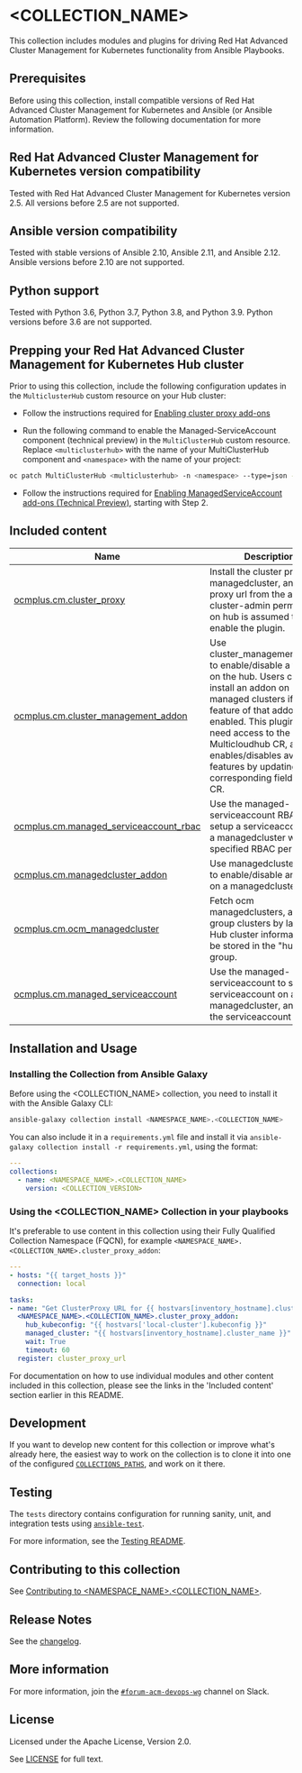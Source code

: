 <!-- Taking from community.general and community.kubernetes -->
# <COLLECTION_NAME>

This collection includes modules and plugins for driving Red Hat Advanced Cluster Management for Kubernetes functionality from Ansible Playbooks.

<!-- Nothing past the blurb is shown without opening full README -->

## Prerequisites

Before using this collection, install compatible versions of Red Hat Advanced Cluster Management for Kubernetes and Ansible (or Ansible Automation Platform). Review the following documentation for more information.

## Red Hat Advanced Cluster Management for Kubernetes version compatibility

Tested with Red Hat Advanced Cluster Management for Kubernetes version 2.5. All versions before 2.5 are not supported.

## Ansible version compatibility

Tested with stable versions of Ansible 2.10, Ansible 2.11, and Ansible 2.12. Ansible versions before 2.10 are not supported.

## Python support

Tested with Python 3.6, Python 3.7, Python 3.8, and Python 3.9. Python versions before 3.6 are not supported.

## Prepping your Red Hat Advanced Cluster Management for Kubernetes Hub cluster

Prior to using this collection, include the following configuration updates in the `MulticlusterHub` custom resource on your Hub cluster:

- Follow the instructions required for [Enabling cluster proxy add-ons](https://access.redhat.com/documentation/en-us/red_hat_advanced_cluster_management_for_kubernetes/2.5/html/clusters/managing-your-clusters#cluster-proxy-addon)
<!-- Above link isn't live yet. Code base link is here: https://github.com/stolostron/rhacm-docs/blob/2.5_stage/clusters/cluster_proxy_addon.adoc -->

- Run the following command to enable the Managed-ServiceAccount component (technical preview) in the `MultiClusterHub` custom resource. Replace `<multiclusterhub>` with the name of your MultiClusterHub component and `<namespace>` with the name of your project:
<!-- Official doc for this step doesn't exist yet (aimed for ACM 2.5). Once the doc for ACM exists, we need to remove this bullet and instead reference that doc -->
```bash
oc patch MultiClusterHub <multiclusterhub> -n <namespace> --type=json -p='[{"op": "add", "path": "/spec/overrides/components/-","value":{"name":"managedserviceaccount-preview","enabled":true}}]'
```

- Follow the instructions required for [Enabling ManagedServiceAccount add-ons (Technical Preview)](https://github.com/stolostron/rhacm-docs/blob/2.5_stage/multicluster_engine/addon_managed_service.adoc), starting with Step 2.
<!-- Official doc for this step doesn't exist yet (aimed for ACM 2.5). Once the doc for ACM exists, we need to reference that doc instead-->
## Included content

<!--start collection content-->
Name | Description
--- | ---
[ocmplus.cm.cluster_proxy](https://github.com/stolostron/ocmplus.cm/blob/main/docs/cluster_proxy_module.rst)| Install the cluster proxy on a managedcluster, and get proxy url from the addon. cluster-admin permission on hub is assumed to enable the plugin.
[ocmplus.cm.cluster_management_addon](https://github.com/stolostron/ocmplus.cm/blob/main/docs/cluster_management_addon_module.rst)| Use cluster_management_addon to enable/disable a feature on the hub. Users can only install an addon on managed clusters if the feature of that addon is enabled. This plugin will need access to the Multicloudhub CR, and it enables/disables available features by updating the corresponding fields in the CR.
[ocmplus.cm.managed_serviceaccount_rbac](https://github.com/stolostron/ocmplus.cm/blob/main/docs/managed_serviceaccount_rbac_module.rst)| Use the managed-serviceaccount RBAC to setup a serviceaccount on a managedcluster with the specified RBAC permission.
[ocmplus.cm.managedcluster_addon](https://github.com/stolostron/ocmplus.cm/blob/main/docs/managedcluster_addon_module.rst)| Use managedcluster_addon to enable/disable an addon on a managedcluster.
[ocmplus.cm.ocm_managedcluster](https://github.com/stolostron/ocmplus.cm/blob/main/docs/ocm_managedcluster_inventory.rst)| Fetch ocm managedclusters, and group clusters by labels. Hub cluster information will be stored in the "hub" group.
[ocmplus.cm.managed_serviceaccount](https://github.com/stolostron/ocmplus.cm/blob/main/docs/managed_serviceaccount_module.rst)| Use the managed-serviceaccount to setup a serviceaccount on a managedcluster, and return the serviceaccount token.
<!--end collection content-->

## Installation and Usage

### Installing the Collection from Ansible Galaxy

Before using the <COLLECTION_NAME> collection, you need to install it with the Ansible Galaxy CLI:

```bash
ansible-galaxy collection install <NAMESPACE_NAME>.<COLLECTION_NAME>
```

You can also include it in a `requirements.yml` file and install it via `ansible-galaxy collection install -r requirements.yml`, using the format:

```yaml
---
collections:
  - name: <NAMESPACE_NAME>.<COLLECTION_NAME>
    version: <COLLECTION_VERSION>
```

### Using the <COLLECTION_NAME> Collection in your playbooks

It's preferable to use content in this collection using their Fully Qualified Collection Namespace (FQCN), for example `<NAMESPACE_NAME>.<COLLECTION_NAME>.cluster_proxy_addon`:

```yaml
---
- hosts: "{{ target_hosts }}"
  connection: local

tasks:
- name: "Get ClusterProxy URL for {{ hostvars[inventory_hostname].cluster_name }}"
  <NAMESPACE_NAME>.<COLLECTION_NAME>.cluster_proxy_addon:
    hub_kubeconfig: "{{ hostvars['local-cluster'].kubeconfig }}"
    managed_cluster: "{{ hostvars[inventory_hostname].cluster_name }}"
    wait: True
    timeout: 60
  register: cluster_proxy_url
```

For documentation on how to use individual modules and other content included in this collection, please see the links in the 'Included content' section earlier in this README.

## Development

If you want to develop new content for this collection or improve what's already here, the easiest way to work on the collection is to clone it into one of the configured [`COLLECTIONS_PATHS`](https://docs.ansible.com/ansible/latest/reference_appendices/config.html#collections-paths), and work on it there.

## Testing

The `tests` directory contains configuration for running sanity, unit, and integration tests using [`ansible-test`](https://docs.ansible.com/ansible/latest/dev_guide/testing_integration.html).

For more information, see the [Testing README](tests/README.md).

## Contributing to this collection

See [Contributing to <NAMESPACE_NAME>.<COLLECTION_NAME>](CONTRIBUTING.md).

## Release Notes

See the [changelog](https://github.com/stolostron/ocmplus.cm/blob/changelogs/CHANGELOG.rst).

## More information

For more information, join the [`#forum-acm-devops-wg`](https://coreos.slack.com/archives/C014C2BF65D) channel on Slack.

## License

Licensed under the Apache License, Version 2.0.

See [LICENSE](LICENSE) for full text.